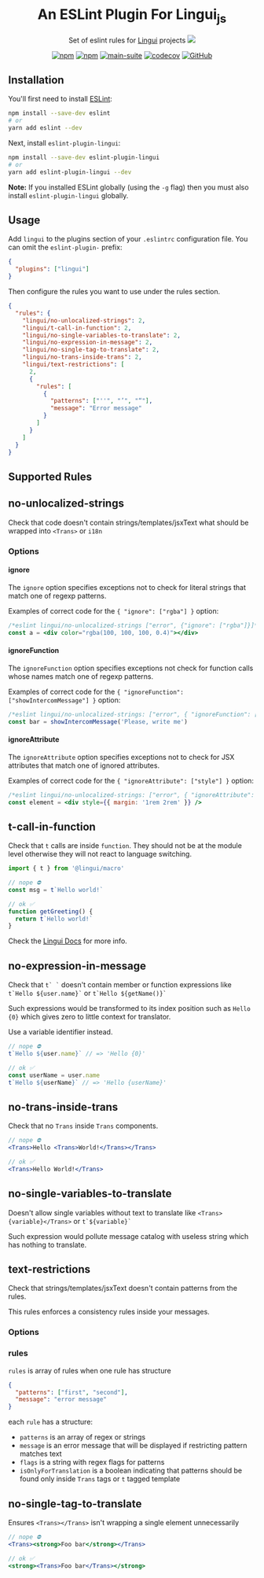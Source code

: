 # <div align="center">An ESLint Plugin For Lingui<sub>js</sub></div>

<div align="center">

Set of eslint rules for [Lingui](https://lingui.dev) projects <img src="https://img.shields.io/badge/beta-yellow"/>

[![npm](https://img.shields.io/npm/v/eslint-plugin-lingui?logo=npm&cacheSeconds=1800)](https://www.npmjs.com/package/eslint-plugin-lingui)
[![npm](https://img.shields.io/npm/dt/eslint-plugin-lingui?cacheSeconds=500)](https://www.npmjs.com/package/eslint-plugin-lingui)
[![main-suite](https://github.com/lingui/eslint-plugin/actions/workflows/ci.yml/badge.svg)](https://github.com/lingui/eslint-plugin/actions/workflows/ci.yml)
[![codecov](https://codecov.io/gh/lingui/eslint-plugin/graph/badge.svg?token=ULkNOaWVaw)](https://codecov.io/gh/lingui/eslint-plugin)
[![GitHub](https://img.shields.io/github/license/lingui/eslint-plugin)](https://github.com/lingui/eslint-plugin/blob/main/LICENSE)

</div>

## Installation

You'll first need to install [ESLint](http://eslint.org):

```bash
npm install --save-dev eslint
# or
yarn add eslint --dev
```

Next, install `eslint-plugin-lingui`:

```bash
npm install --save-dev eslint-plugin-lingui
# or
yarn add eslint-plugin-lingui --dev
```

**Note:** If you installed ESLint globally (using the `-g` flag) then you must also install `eslint-plugin-lingui` globally.

## Usage

Add `lingui` to the plugins section of your `.eslintrc` configuration file. You can omit the `eslint-plugin-` prefix:

```json
{
  "plugins": ["lingui"]
}
```

Then configure the rules you want to use under the rules section.

```json
{
  "rules": {
    "lingui/no-unlocalized-strings": 2,
    "lingui/t-call-in-function": 2,
    "lingui/no-single-variables-to-translate": 2,
    "lingui/no-expression-in-message": 2,
    "lingui/no-single-tag-to-translate": 2,
    "lingui/no-trans-inside-trans": 2,
    "lingui/text-restrictions": [
      2,
      {
        "rules": [
          {
            "patterns": ["''", "’", "“"],
            "message": "Error message"
          }
        ]
      }
    ]
  }
}
```

## Supported Rules

## no-unlocalized-strings

Check that code doesn't contain strings/templates/jsxText what should be wrapped into `<Trans>` or `i18n`

### Options

#### ignore

The `ignore` option specifies exceptions not to check for
literal strings that match one of regexp patterns.

Examples of correct code for the `{ "ignore": ["rgba"] }` option:

```jsx
/*eslint lingui/no-unlocalized-strings ["error", {"ignore": ["rgba"]}]*/
const a = <div color="rgba(100, 100, 100, 0.4)"></div>
```

#### ignoreFunction

The `ignoreFunction` option specifies exceptions not check for
function calls whose names match one of regexp patterns.

Examples of correct code for the `{ "ignoreFunction": ["showIntercomMessage"] }` option:

```js
/*eslint lingui/no-unlocalized-strings: ["error", { "ignoreFunction": ["showIntercomMessage"] }]*/
const bar = showIntercomMessage('Please, write me')
```

#### ignoreAttribute

The `ignoreAttribute` option specifies exceptions not to check for JSX attributes that match one of ignored attributes.

Examples of correct code for the `{ "ignoreAttribute": ["style"] }` option:

```jsx
/*eslint lingui/no-unlocalized-strings: ["error", { "ignoreAttribute": ["style"] }]*/
const element = <div style={{ margin: '1rem 2rem' }} />
```

## t-call-in-function

Check that `t` calls are inside `function`. They should not be at the module level otherwise they will not react to language switching.

```jsx
import { t } from '@lingui/macro'

// nope ⛔️
const msg = t`Hello world!`

// ok ✅
function getGreeting() {
  return t`Hello world!`
}
```

Check the [Lingui Docs](https://lingui.dev/tutorials/react-patterns#translations-outside-react-components) for more info.

## no-expression-in-message

Check that `` t` ` `` doesn't contain member or function expressions like `` t`Hello ${user.name}` `` or `` t`Hello ${getName()}` ``

Such expressions would be transformed to its index position such as `Hello {0}` which gives zero to little context for translator.

Use a variable identifier instead.

```jsx
// nope ⛔️
t`Hello ${user.name}` // => 'Hello {0}'

// ok ✅
const userName = user.name
t`Hello ${userName}` // => 'Hello {userName}'
```

## no-trans-inside-trans

Check that no `Trans` inside `Trans` components.

```jsx
// nope ⛔️
<Trans>Hello <Trans>World!</Trans></Trans>

// ok ✅
<Trans>Hello World!</Trans>
```

## no-single-variables-to-translate

Doesn't allow single variables without text to translate like `<Trans>{variable}</Trans>` or `` t`${variable}` ``

Such expression would pollute message catalog with useless string which has nothing to translate.

## text-restrictions

Check that strings/templates/jsxText doesn't contain patterns from the rules.

This rules enforces a consistency rules inside your messages.

### Options

### rules

`rules` is array of rules when one rule has structure

```json
{
  "patterns": ["first", "second"],
  "message": "error message"
}
```

each `rule` has a structure:

- `patterns` is an array of regex or strings
- `message` is an error message that will be displayed if restricting pattern matches text
- `flags` is a string with regex flags for patterns
- `isOnlyForTranslation` is a boolean indicating that patterns should be found only inside `Trans` tags or `t` tagged template

## no-single-tag-to-translate

Ensures `<Trans></Trans>` isn't wrapping a single element unnecessarily

```jsx
// nope ⛔️
<Trans><strong>Foo bar</strong></Trans>

// ok ✅
<strong><Trans>Foo bar</Trans></strong>
```
